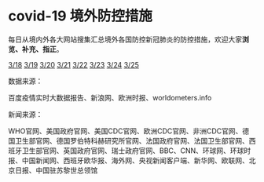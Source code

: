 # covid-19 境外防控措施

每日从境内外各大网站搜集汇总境外各国防控新冠肺炎的防控措施，欢迎大家**浏览、补充、指正**。

[3/18](https://github.com/sepmein/covid-19-measures/blob/master/3%E6%9C%8818%E6%97%A5.md)
[3/19](https://github.com/sepmein/covid-19-measures/blob/master/3%E6%9C%8819%E6%97%A5.md)
[3/20](https://github.com/sepmein/covid-19-measures/blob/master/3%E6%9C%8820%E6%97%A5.md)
[3/21](https://github.com/sepmein/covid-19-measures/blob/master/3%E6%9C%8821%E6%97%A5.md)
[3/22](https://github.com/sepmein/covid-19-measures/blob/master/3%E6%9C%8822%E6%97%A5.md)
[3/23](https://github.com/sepmein/covid-19-measures/blob/master/3%E6%9C%8823%E6%97%A5.md)
[3/24](https://github.com/sepmein/covid-19-measures/blob/master/3%E6%9C%8824%E6%97%A5.md)
[3/25](https://github.com/sepmein/covid-19-measures/blob/master/3%E6%9C%8825%E6%97%A5.md)

数据来源：

百度疫情实时大数据报告、新浪网、欧洲时报、worldometers.info

新闻来源：

WHO官网、美国政府官网、美国CDC官网、欧洲CDC官网、非洲CDC官网、德国卫生部官网、德国罗伯特科赫研究所官网、法国政府官网、法国卫生部官网、西班牙卫生部官网、英国政府官网、瑞士政府官网、BBC、CNN、环球网、环球时报、中国新闻网、西班牙欧华报、海外网、央视新闻客户端、新华网、欧联网、北京日报、中国驻苏黎世总领馆

